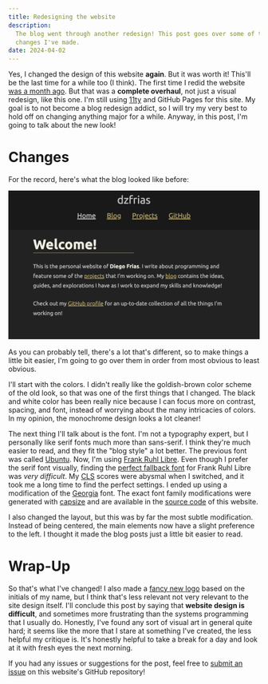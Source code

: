```yaml
---
title: Redesigning the website
description:
  The blog went through another redesign! This post goes over some of the
  changes I've made.
date: 2024-04-02
---
```


Yes, I changed the design of this website **again**. But it was worth it!
This'll be the last time for a while too (I think). The first time I redid the
website [was a month ago](/blog/new-look/). But that was a **complete
overhaul**, not just a visual redesign, like this one. I'm still using
[11ty](https://www.11ty.dev/) and GitHub Pages for this site. My goal is to not
become a blog redesign addict, so I will try my very best to hold off on
changing anything major for a while. Anyway, in this post, I'm going to talk
about the new look!

# Changes

For the record, here's what the blog looked like before:

![the old blog home page](/img/redesign/old_blog.png)

As you can probably tell, there's a lot that's different, so to make things a
little bit easier, I'm going to go over them in order from most obvious to least
obvious.

I'll start with the colors. I didn't really like the goldish-brown color scheme
of the old look, so that was one of the first things that I changed. The black
and white color has been really nice because I can focus more on contrast,
spacing, and font, instead of worrying about the many intricacies of colors. In
my opinion, the monochrome design looks a lot cleaner!

The next thing I'll talk about is the font. I'm not a typography expert, but I
personally like serif fonts much more than sans-serif. I think they're much
easier to read, and they fit the "blog style" a lot better. The previous font
was called [Ubuntu](https://fonts.google.com/specimen/Ubuntu). Now, I'm using
[Frank Ruhl Libre](https://fonts.google.com/specimen/Frank+Ruhl+Libre). Even
though I prefer the serif font visually, finding the
[perfect fallback font](https://css-tricks.com/books/greatest-css-tricks/perfect-font-fallbacks/)
for Frank Ruhl Libre was _very difficult_. My
[CLS](https://web.dev/articles/cls) scores were abysmal when I switched, and it
took me a long time to find the perfect settings. I ended up using a
modification of the
[Georgia](<https://en.wikipedia.org/wiki/Georgia_(typeface)>) font. The exact
font family modifications were generated with
[capsize](https://github.com/seek-oss/capsize) and are available in the
[source code](https://github.com/dzfrias/website/blob/5268c3858e18220a9a4d04f0173f1dfe71939dab/src/css/variables.scss#L3)
of this website.

I also changed the layout, but this was by far the most subtle modification.
Instead of being centered, the main elements now have a slight preference to the
left. I thought it made the blog posts just a little bit easier to read.

# Wrap-Up

So that's what I've changed! I also made a [fancy new logo](/img/logo.png) based
on the initials of my name, but I think that's less relevant not very relevant
to the site design itself. I'll conclude this post by saying that **website
design is difficult**, and sometimes more frustrating than the systems
programming that I usually do. Honestly, I've found any sort of visual art in
general quite hard; it seems like the more that I stare at something I've
created, the less helpful my critique is. It's honestly helpful to take a break
for a day and look at it with fresh eyes the next morning.

If you had any issues or suggestions for the post, feel free to
[submit an issue](https://github.com/dzfrias/website/issues/new) on this
website's GitHub repository!

